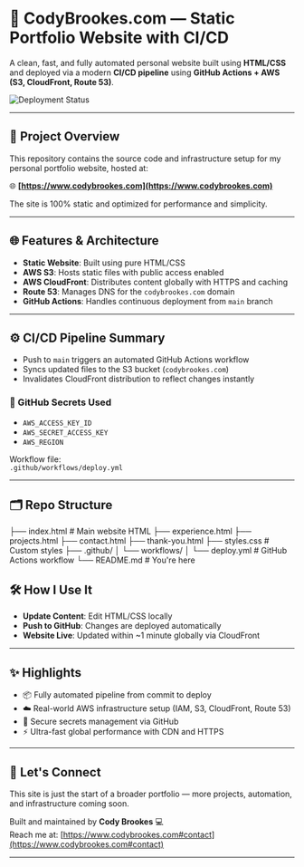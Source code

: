 # 🚀 CodyBrookes.com — Static Portfolio Website with CI/CD

A clean, fast, and fully automated personal website built using **HTML/CSS** and deployed via a modern **CI/CD pipeline** using **GitHub Actions + AWS (S3, CloudFront, Route 53)**.

![Deployment Status](https://img.shields.io/github/actions/workflow/status/codybrookes/YOUR_REPO_NAME/deploy.yml?branch=main&label=deploy)

---

## 🧱 Project Overview

This repository contains the source code and infrastructure setup for my personal portfolio website, hosted at:

🌐 **[https://www.codybrookes.com](https://www.codybrookes.com)**

The site is 100% static and optimized for performance and simplicity.

---

## 🌐 Features & Architecture

- **Static Website**: Built using pure HTML/CSS
- **AWS S3**: Hosts static files with public access enabled
- **AWS CloudFront**: Distributes content globally with HTTPS and caching
- **Route 53**: Manages DNS for the `codybrookes.com` domain
- **GitHub Actions**: Handles continuous deployment from `main` branch

---

## ⚙️ CI/CD Pipeline Summary

- Push to `main` triggers an automated GitHub Actions workflow
- Syncs updated files to the S3 bucket (`codybrookes.com`)
- Invalidates CloudFront distribution to reflect changes instantly

### 🔐 GitHub Secrets Used
- `AWS_ACCESS_KEY_ID`
- `AWS_SECRET_ACCESS_KEY`
- `AWS_REGION`

Workflow file:  
`.github/workflows/deploy.yml`

---

## 🗂 Repo Structure
├── index.html # Main website HTML
├── experience.html
├── projects.html
├── contact.html
├── thank-you.html
├── styles.css # Custom styles
├── .github/
│ └── workflows/
│ └── deploy.yml # GitHub Actions workflow
└── README.md # You're here


## 🛠 How I Use It

- **Update Content**: Edit HTML/CSS locally
- **Push to GitHub**: Changes are deployed automatically
- **Website Live**: Updated within ~1 minute globally via CloudFront

---

## ✨ Highlights

- 📦 Fully automated pipeline from commit to deploy
- ☁️ Real-world AWS infrastructure setup (IAM, S3, CloudFront, Route 53)
- 🔐 Secure secrets management via GitHub
- ⚡ Ultra-fast global performance with CDN and HTTPS

---

## 🤝 Let's Connect

This site is just the start of a broader portfolio — more projects, automation, and infrastructure coming soon.

Built and maintained by **Cody Brookes** 💻  
Reach me at: [https://www.codybrookes.com#contact](https://www.codybrookes.com#contact)

---
